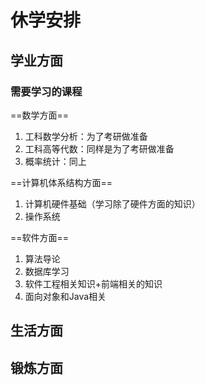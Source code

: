 # 休学安排

## 学业方面

### 需要学习的课程

==数学方面==

1.   工科数学分析：为了考研做准备
2.   工科高等代数：同样是为了考研做准备
3.   概率统计：同上

==计算机体系结构方面==

1.   计算机硬件基础（学习除了硬件方面的知识）
2.   操作系统

==软件方面==

1.   算法导论
2.   数据库学习
3.   软件工程相关知识+前端相关的知识
4.   面向对象和Java相关

## 生活方面

## 锻炼方面